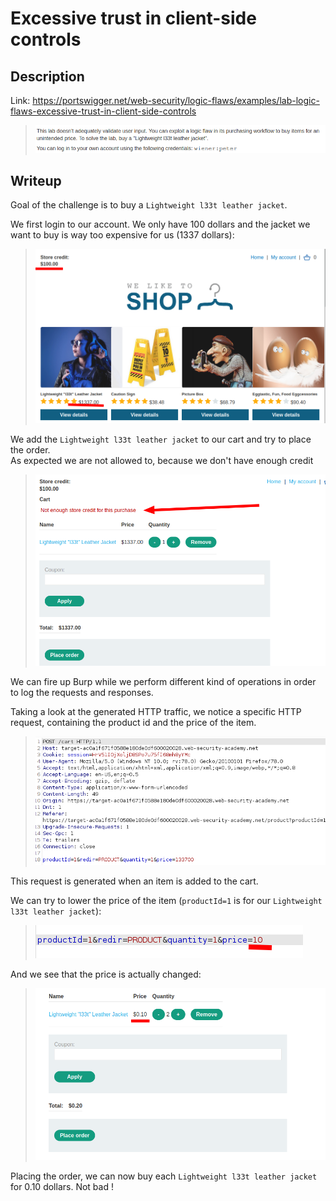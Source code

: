 # Excessive trust in client-side controls

## Description

Link: https://portswigger.net/web-security/logic-flaws/examples/lab-logic-flaws-excessive-trust-in-client-side-controls

>![](imgs/2021-07-14-13-18-23.png)


## Writeup

Goal of the challenge is to buy a `Lightweight l33t leather jacket`.  

We first login to our account. We only have 100 dollars and the jacket we want to buy is way too expensive for us (1337 dollars):

>![](imgs/2021-07-14-13-22-02.png)

We add the `Lightweight l33t leather jacket` to our cart and try to place the order.  
As expected we are not allowed to, because we don't have enough credit

>![](imgs/2021-07-14-13-24-23.png)

We can fire up Burp while we perform different kind of operations in order to log the requests and responses.

Taking a look at the generated HTTP traffic, we notice a specific HTTP request, containing the product id and the price of the item.

>![](imgs/2021-07-14-18-58-03.png)

This request is generated when an item is added to the cart. 

We can try to lower the price of the item (`productId=1` is for our `Lightweight l33t leather jacket`):

>![](imgs/2021-07-14-18-59-41.png)

And we see that the price is actually changed:

>![](imgs/2021-07-14-19-00-43.png)

Placing the order, we can now buy each `Lightweight l33t leather jacket` for 0.10 dollars. Not bad !

